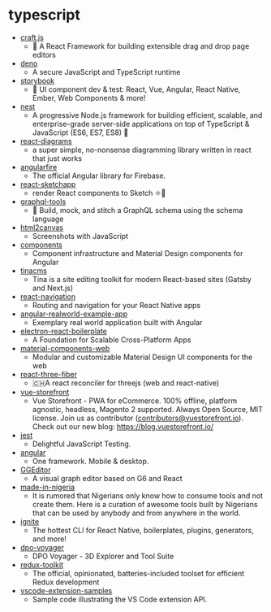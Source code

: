 # typescript
- [craft.js](https://github.com/prevwong/craft.js)
  - 🚀 A React Framework for building extensible drag and drop page editors
- [deno](https://github.com/denoland/deno)
  - A secure JavaScript and TypeScript runtime
- [storybook](https://github.com/storybookjs/storybook)
  - 📓 UI component dev & test: React, Vue, Angular, React Native, Ember, Web Components & more!
- [nest](https://github.com/nestjs/nest)
  - A progressive Node.js framework for building efficient, scalable, and enterprise-grade server-side applications on top of TypeScript & JavaScript (ES6, ES7, ES8) 🚀
- [react-diagrams](https://github.com/projectstorm/react-diagrams)
  - a super simple, no-nonsense diagramming library written in react that just works
- [angularfire](https://github.com/angular/angularfire)
  - The official Angular library for Firebase.
- [react-sketchapp](https://github.com/airbnb/react-sketchapp)
  - render React components to Sketch ⚛️💎
- [graphql-tools](https://github.com/apollographql/graphql-tools)
  - 🔧 Build, mock, and stitch a GraphQL schema using the schema language
- [html2canvas](https://github.com/niklasvh/html2canvas)
  - Screenshots with JavaScript
- [components](https://github.com/angular/components)
  - Component infrastructure and Material Design components for Angular
- [tinacms](https://github.com/tinacms/tinacms)
  - Tina is a site editing toolkit for modern React-based sites (Gatsby and Next.js)
- [react-navigation](https://github.com/react-navigation/react-navigation)
  - Routing and navigation for your React Native apps
- [angular-realworld-example-app](https://github.com/gothinkster/angular-realworld-example-app)
  - Exemplary real world application built with Angular
- [electron-react-boilerplate](https://github.com/electron-react-boilerplate/electron-react-boilerplate)
  - A Foundation for Scalable Cross-Platform Apps
- [material-components-web](https://github.com/material-components/material-components-web)
  - Modular and customizable Material Design UI components for the web
- [react-three-fiber](https://github.com/react-spring/react-three-fiber)
  - 🇨🇭A react reconciler for threejs (web and react-native)
- [vue-storefront](https://github.com/DivanteLtd/vue-storefront)
  - Vue Storefront - PWA for eCommerce. 100% offline, platform agnostic, headless, Magento 2 supported. Always Open Source, MIT license. Join us as contributor (contributors@vuestorefront.io). Check out our new blog: https://blog.vuestorefront.io/
- [jest](https://github.com/facebook/jest)
  - Delightful JavaScript Testing.
- [angular](https://github.com/angular/angular)
  - One framework. Mobile & desktop.
- [GGEditor](https://github.com/alibaba/GGEditor)
  - A visual graph editor based on G6 and React
- [made-in-nigeria](https://github.com/acekyd/made-in-nigeria)
  - It is rumored that Nigerians only know how to consume tools and not create them. Here is a curation of awesome tools built by Nigerians that can be used by anybody and from anywhere in the world.
- [ignite](https://github.com/infinitered/ignite)
  - The hottest CLI for React Native, boilerplates, plugins, generators, and more!
- [dpo-voyager](https://github.com/Smithsonian/dpo-voyager)
  - DPO Voyager - 3D Explorer and Tool Suite
- [redux-toolkit](https://github.com/reduxjs/redux-toolkit)
  - The official, opinionated, batteries-included toolset for efficient Redux development
- [vscode-extension-samples](https://github.com/microsoft/vscode-extension-samples)
  - Sample code illustrating the VS Code extension API.
